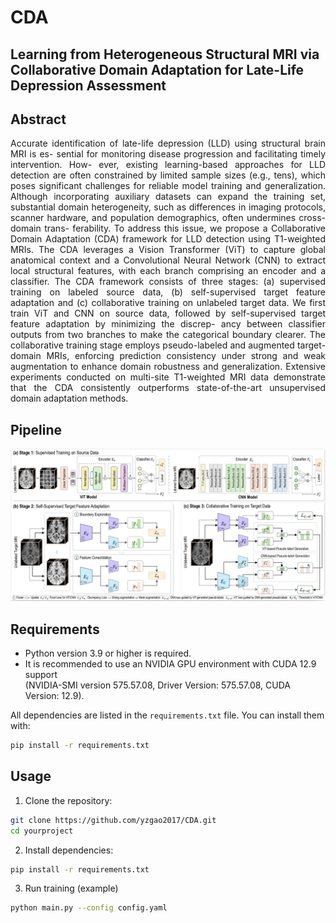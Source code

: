 # CDA

## Learning from Heterogeneous Structural MRI via Collaborative Domain Adaptation for Late-Life Depression Assessment

## Abstract
<div align="justify">

Accurate identification of late-life depression (LLD) using structural brain MRI is es-
sential for monitoring disease progression and facilitating timely intervention. How-
ever, existing learning-based approaches for LLD detection are often constrained by
limited sample sizes (e.g., tens), which poses significant challenges for reliable model
training and generalization. Although incorporating auxiliary datasets can expand the
training set, substantial domain heterogeneity, such as differences in imaging protocols,
scanner hardware, and population demographics, often undermines cross-domain trans-
ferability. To address this issue, we propose a Collaborative Domain Adaptation (CDA)
framework for LLD detection using T1-weighted MRIs. The CDA leverages a Vision
Transformer (ViT) to capture global anatomical context and a Convolutional Neural
Network (CNN) to extract local structural features, with each branch comprising an
encoder and a classifier. The CDA framework consists of three stages: (a) supervised
training on labeled source data, (b) self-supervised target feature adaptation and (c)
collaborative training on unlabeled target data. We first train ViT and CNN on source
data, followed by self-supervised target feature adaptation by minimizing the discrep-
ancy between classifier outputs from two branches to make the categorical boundary
clearer. The collaborative training stage employs pseudo-labeled and augmented target-
domain MRIs, enforcing prediction consistency under strong and weak augmentation
to enhance domain robustness and generalization. Extensive experiments conducted on
multi-site T1-weighted MRI data demonstrate that the CDA consistently outperforms
state-of-the-art unsupervised domain adaptation methods.

</div>

## Pipeline
![Pipeline 图](images/pipeline.png)

## Requirements

- Python version 3.9 or higher is required.
- It is recommended to use an NVIDIA GPU environment with CUDA 12.9 support  
  (NVIDIA-SMI version 575.57.08, Driver Version: 575.57.08, CUDA Version: 12.9).

All dependencies are listed in the `requirements.txt` file. You can install them with:

```bash
pip install -r requirements.txt
```

## Usage

1. Clone the repository:

```bash
git clone https://github.com/yzgao2017/CDA.git
cd yourproject
```
2. Install dependencies:

```bash
pip install -r requirements.txt
```
3. Run training (example)

```bash   
python main.py --config config.yaml
```



